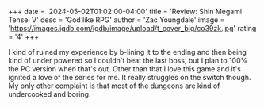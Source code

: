 +++
date = '2024-05-02T01:02:00-04:00'
title = 'Review: Shin Megami Tensei V'
desc = 'God like RPG'
author = 'Zac Youngdale'
image = 'https://images.igdb.com/igdb/image/upload/t_cover_big/co39zk.jpg'
rating = '4'
+++

I kind of ruined my experience by b-lining it to the ending and then being kind of under powered so I couldn't beat the last boss, but I plan to 100% the PC version when that's out. Other than that I love this game and it's ignited a love of the series for me. It really struggles on the switch though. My only other complaint is that most of the dungeons are kind of undercooked and boring.